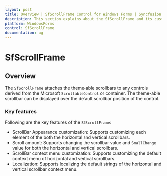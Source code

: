 ```yaml
---
layout: post
title: Overview | SfScrollFrame Control for Windows Forms | Syncfusion
description: This section explains about the SfScrollFrame and its customization.
platform: WindowsForms
control: SfScrollFrame
documentation: ug
---
```


# SfScrollFrame

## Overview

The `SfScrollFrame` attaches the theme-able scrollbars to any controls derived from the Microsoft `ScrollableControl` or container. The theme-able scrollbar can be displayed over the default scrollbar position of the control. 

### Key features 

Following are the key features of the `SfScrollFrame`:

* ScrollBar Appearance customization: Supports customizing each element of the both the horizontal and vertical scrollbars.
* Scroll amount: Supports changing the scrollbar value and `SmallChange` value for both the horizontal and vertical scrollbars.
* ScrollBar context menu customization: Supports customizing the default context menu of horizontal and vertical scrollbars.
* Localization: Supports localizing the default strings of the horizontal and vertical scrollbar context menu.